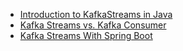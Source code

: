 

- [Introduction to KafkaStreams in Java](https://www.baeldung.com/java-kafka-streams)
- [Kafka Streams vs. Kafka Consumer](https://www.baeldung.com/java-kafka-streams-vs-kafka-consumer)
- [Kafka Streams With Spring Boot](https://www.baeldung.com/spring-boot-kafka-streams)